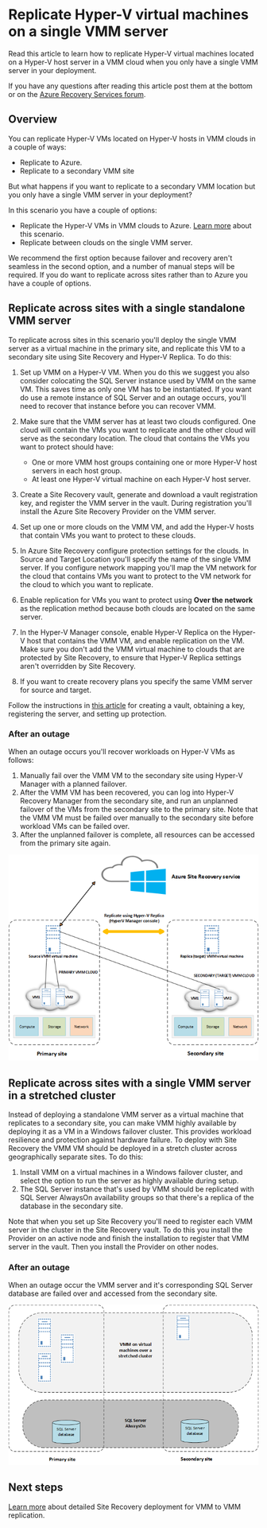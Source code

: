 
<properties
	pageTitle="Azure Site Recovery: Replicate Hyper-V virtual machines on a single VMM server | Microsoft Azure"
	description="This article describes how to replicate Hyper-V virtual machines when you only have a single VMM server."
	services="site-recovery"
	documentationCenter=""
	authors="rayne-wiselman"
	manager="jwhit"
	editor=""/>

<tags
	ms.service="site-recovery"
	ms.devlang="na"
	ms.topic="article"
	ms.tgt_pltfrm="na"
	ms.workload="backup-recovery"
	ms.date="03/30/2016"
	ms.author="raynew"/>

#  Replicate Hyper-V virtual machines on a single VMM server

Read this article to learn how to replicate Hyper-V virtual machines located on a Hyper-V host server in a VMM cloud when you only have a single VMM server in your deployment.

If you have any questions after reading this article post them at the bottom or on the [Azure Recovery Services forum](https://social.msdn.microsoft.com/forums/azure/home?forum=hypervrecovmgr). 

## Overview

You can replicate Hyper-V VMs located on Hyper-V hosts in VMM clouds in a couple of ways:

- Replicate to Azure. 
- Replicate to a secondary VMM site

But what happens if you want to replicate to a secondary VMM location but you only have a single VMM server in your deployment?  

In this scenario you have a couple of options:

- Replicate the Hyper-V VMs in VMM clouds to Azure. [Learn more](site-recovery-vmm-to-azure.md) about this scenario.
- Replicate between clouds on the single VMM server.

We recommend the first option because failover and recovery aren't seamless in the second option, and a number of manual steps will be required. If you do want to replicate across sites rather than to Azure you have a couple of options.


## Replicate across sites with a single standalone VMM server

To replicate across sites in this scenario you'll deploy the single VMM server as a virtual machine in the primary site, and replicate this VM to a secondary site using Site Recovery and Hyper-V Replica. To do this:

1. Set up VMM on a Hyper-V VM. When you do this we suggest you also consider colocating the SQL Server instance used by VMM on the same VM. This saves time as only one VM has to be instantiated. If you want do use a remote instance of SQL Server and an outage occurs, you'll need to recover that instance before you can recover VMM.
2. Make sure that the VMM server has at least two clouds configured. One cloud will contain the VMs you want to replicate and the other cloud will serve as the secondary location. The cloud that contains the VMs you want to protect should have:

	- One or more VMM host groups containing one or more Hyper-V host servers in each host group.
	- At least one Hyper-V virtual machine on each Hyper-V host server.
3. Create a Site Recovery vault, generate and download a vault registration key, and register the VMM server in the vault. During registration you'll install the Azure Site Recovery Provider on the VMM server.
4. Set up one or more clouds on the VMM VM, and add the Hyper-V hosts that contain VMs you want to protect to these clouds.
3. In Azure Site Recovery configure protection settings for the clouds. In Source and Target Location you'll specify the name of the single VMM server. If you configure network mapping you'll map the VM network for the cloud that contains VMs you want to protect to the VM network for the cloud to which you want to replicate.
4. Enable replication for VMs you want to protect using **Over the network** as the replication method because both clouds are located on the same server.
4. In the Hyper-V Manager console, enable Hyper-V Replica on the Hyper-V host that contains the VMM VM, and enable replication on the VM. Make sure you don't add the VMM virtual machine to clouds that are protected by Site Recovery, to ensure that Hyper-V Replica settings aren't overridden by Site Recovery.
5. If you want to create recovery plans you specify the same VMM server for source and target.

Follow the instructions in [this article](site-recovery-vmm-to-vmm.md) for creating a vault, obtaining a key, registering the server, and setting up protection. 

### After an outage

When an outage occurs you'll recover workloads on Hyper-V VMs as follows:

1. Manually fail over the VMM VM to the secondary site using Hyper-V Manager with a planned failover. 
2. After the VMM VM has been recovered, you can log into Hyper-V Recovery Manager from the secondary site, and run an unplanned failover of the VMs from the secondary site to the primary site. Note that the VMM VM must be failed over manually to the secondary site before workload VMs can be failed over.
3. After the unplanned failover is complete, all resources can be accessed from the primary site again.


![Standalone virtual VMM server](./media/site-recovery-single-vmm/single-vmm-standalone.png)

## Replicate across sites with a single VMM server in a stretched cluster

Instead of deploying a standalone VMM server as a virtual machine that replicates to a secondary site, you can make VMM highly available by deploying it as a VM in a Windows failover cluster. This provides workload resilience and protection against hardware failure. To deploy with Site Recovery the VMM VM should be deployed in a stretch cluster across geographically separate sites. To do this:

1. Install VMM on a virtual machines in a Windows failover cluster, and select the option to run the server as highly available during setup.
2. The SQL Server instance that's used by VMM should be replicated with SQL Server AlwaysOn availability groups so that there's a replica of the database in the secondary site.

Note that when you set up Site Recovery you'll need to register each VMM server in the cluster in the Site Recovery vault. To do this you install the Provider on an active node and finish the installation to register that VMM server in the vault. Then you install the Provider on other nodes. 
 
### After an outage 

When an outage occur the VMM server and it's corresponding SQL Server database are failed over and accessed from the secondary site.

![Clustered virtual VMM server](./media/site-recovery-single-vmm/single-vmm-cluster.png)

## Next steps

[Learn more](site-recovery-vmm-to-vmm.md) about detailed Site Recovery deployment for VMM to VMM replication.




 
